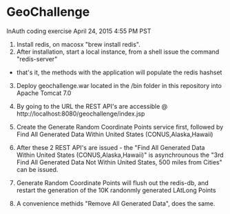 # GeoChallenge
InAuth coding exercise
April 24, 2015 4:55 PM PST

1. Install redis, on macosx "brew install redis".
2. After installation, start a local instance, from a shell issue the command "redis-server" 
  - that's it, the methods with the application will populate the redis hashset
  
3. Deploy geochallenge.war located in the /bin folder in this repository into Apache Tomcat 7.0
4. By going to the URL the REST API's are accessible @ http://localhost:8080/geochallenge/index.jsp
5. Create the Generate Random Coordinate Points  service first, followed by Find All Generated Data Within United States (CONUS,Alaska,Hawaii) 
6. After these 2 REST API's are issued - the "Find All Generated Data Within United States (CONUS,Alaska,Hawaii)" is asynchrounous
  the "3rd Find All Generated Data Not Within United States, 500 miles from Cities" can be issued.

7. Generate Random Coordinate Points  will flush out the redis-db, and restart the generation of the 10K randonmly generated LAtLong Points
8. A convenience methids "Remove All Generated Data", does the same.

